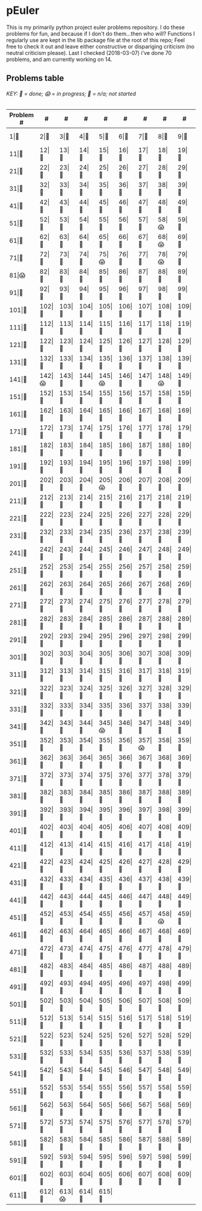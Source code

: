 # pEuler

This is my primarily python project euler problems repository.
I do these problems for fun, and because if I don't do them...then who will?
Functions I regularly use are kept in the lib package file at the root of this repo;
Feel free to check it out and leave either constructive or dispariging criticism (no neutral criticism please).
Last I checked (2018-03-07) i've done 70 problems, and am currently working on 14.

## Problems table

###### KEY: :snake: = done; :scream: = in progress; :see_no_evil: = n/a; not started

| Problem # | # | # | # | # | # | # | # | # | # |
| --- | --- | --- | --- | --- | --- | --- | --- | --- | --- |
| 1\|:snake: | 2\|:snake: | 3\|:snake: | 4\|:snake: | 5\|:snake: | 6\|:snake: | 7\|:snake: | 8\|:snake: | 9\|:snake: | 10\|:snake: |
| 11\|:snake: | 12\|:snake: | 13\|:snake: | 14\|:snake: | 15\|:snake: | 16\|:snake: | 17\|:snake: | 18\|:snake: | 19\|:snake: | 20\|:snake: |
| 21\|:snake: | 22\|:snake: | 23\|:snake: | 24\|:snake: | 25\|:snake: | 26\|:snake: | 27\|:snake: | 28\|:snake: | 29\|:snake: | 30\|:snake: |
| 31\|:snake: | 32\|:snake: | 33\|:snake: | 34\|:snake: | 35\|:snake: | 36\|:snake: | 37\|:snake: | 38\|:snake: | 39\|:snake: | 40\|:snake: |
| 41\|:snake: | 42\|:snake: | 43\|:snake: | 44\|:snake: | 45\|:snake: | 46\|:snake: | 47\|:snake: | 48\|:snake: | 49\|:snake: | 50\|:snake: |
| 51\|:see_no_evil: | 52\|:snake: | 53\|:snake: | 54\|:see_no_evil: | 55\|:see_no_evil: | 56\|:snake: | 57\|:see_no_evil: | 58\|:scream: | 59\|:see_no_evil: | 60\|:see_no_evil: |
| 61\|:see_no_evil: | 62\|:see_no_evil: | 63\|:see_no_evil: | 64\|:see_no_evil: | 65\|:see_no_evil: | 66\|:see_no_evil: | 67\|:snake: | 68\|:scream: | 69\|:see_no_evil: | 70\|:see_no_evil: |
| 71\|:see_no_evil: | 72\|:see_no_evil: | 73\|:see_no_evil: | 74\|:snake: | 75\|:scream: | 76\|:snake: | 77\|:snake: | 78\|:scream: | 79\|:snake: | 80\|:see_no_evil: |
| 81\|:scream: | 82\|:see_no_evil: | 83\|:see_no_evil: | 84\|:see_no_evil: | 85\|:snake: | 86\|:see_no_evil: | 87\|:see_no_evil: | 88\|:see_no_evil: | 89\|:see_no_evil: | 90\|:see_no_evil: |
| 91\|:see_no_evil: | 92\|:snake: | 93\|:see_no_evil: | 94\|:see_no_evil: | 95\|:see_no_evil: | 96\|:see_no_evil: | 97\|:snake: | 98\|:see_no_evil: | 99\|:snake: | 100\|:see_no_evil: |
| 101\|:see_no_evil: | 102\|:snake: | 103\|:see_no_evil: | 104\|:snake: | 105\|:see_no_evil: | 106\|:see_no_evil: | 107\|:see_no_evil: | 108\|:see_no_evil: | 109\|:see_no_evil: | 110\|:see_no_evil: |
| 111\|:see_no_evil: | 112\|:snake: | 113\|:see_no_evil: | 114\|:see_no_evil: | 115\|:see_no_evil: | 116\|:see_no_evil: | 117\|:see_no_evil: | 118\|:see_no_evil: | 119\|:see_no_evil: | 120\|:see_no_evil: |
| 121\|:see_no_evil: | 122\|:see_no_evil: | 123\|:see_no_evil: | 124\|:snake: | 125\|:see_no_evil: | 126\|:see_no_evil: | 127\|:see_no_evil: | 128\|:see_no_evil: | 129\|:see_no_evil: | 130\|:see_no_evil: |
| 131\|:see_no_evil: | 132\|:see_no_evil: | 133\|:see_no_evil: | 134\|:see_no_evil: | 135\|:see_no_evil: | 136\|:see_no_evil: | 137\|:see_no_evil: | 138\|:see_no_evil: | 139\|:see_no_evil: | 140\|:see_no_evil: |
| 141\|:see_no_evil: | 142\|:scream: | 143\|:see_no_evil: | 144\|:see_no_evil: | 145\|:scream: | 146\|:see_no_evil: | 147\|:see_no_evil: | 148\|:scream: | 149\|:see_no_evil: | 150\|:see_no_evil: |
| 151\|:see_no_evil: | 152\|:see_no_evil: | 153\|:see_no_evil: | 154\|:see_no_evil: | 155\|:see_no_evil: | 156\|:see_no_evil: | 157\|:see_no_evil: | 158\|:see_no_evil: | 159\|:see_no_evil: | 160\|:see_no_evil: |
| 161\|:see_no_evil: | 162\|:see_no_evil: | 163\|:see_no_evil: | 164\|:snake: | 165\|:see_no_evil: | 166\|:see_no_evil: | 167\|:see_no_evil: | 168\|:see_no_evil: | 169\|:see_no_evil: | 170\|:see_no_evil: |
| 171\|:see_no_evil: | 172\|:see_no_evil: | 173\|:see_no_evil: | 174\|:see_no_evil: | 175\|:see_no_evil: | 176\|:see_no_evil: | 177\|:see_no_evil: | 178\|:see_no_evil: | 179\|:snake: | 180\|:see_no_evil: |
| 181\|:see_no_evil: | 182\|:see_no_evil: | 183\|:see_no_evil: | 184\|:see_no_evil: | 185\|:see_no_evil: | 186\|:see_no_evil: | 187\|:see_no_evil: | 188\|:see_no_evil: | 189\|:see_no_evil: | 190\|:see_no_evil: |
| 191\|:see_no_evil: | 192\|:see_no_evil: | 193\|:see_no_evil: | 194\|:see_no_evil: | 195\|:see_no_evil: | 196\|:see_no_evil: | 197\|:see_no_evil: | 198\|:see_no_evil: | 199\|:see_no_evil: | 200\|:see_no_evil: |
| 201\|:see_no_evil: | 202\|:see_no_evil: | 203\|:see_no_evil: | 204\|:see_no_evil: | 205\|:scream: | 206\|:snake: | 207\|:see_no_evil: | 208\|:see_no_evil: | 209\|:see_no_evil: | 210\|:see_no_evil: |
| 211\|:see_no_evil: | 212\|:see_no_evil: | 213\|:see_no_evil: | 214\|:see_no_evil: | 215\|:see_no_evil: | 216\|:see_no_evil: | 217\|:see_no_evil: | 218\|:see_no_evil: | 219\|:see_no_evil: | 220\|:see_no_evil: |
| 221\|:see_no_evil: | 222\|:see_no_evil: | 223\|:see_no_evil: | 224\|:see_no_evil: | 225\|:see_no_evil: | 226\|:see_no_evil: | 227\|:see_no_evil: | 228\|:see_no_evil: | 229\|:see_no_evil: | 230\|:see_no_evil: |
| 231\|:see_no_evil: | 232\|:see_no_evil: | 233\|:see_no_evil: | 234\|:see_no_evil: | 235\|:see_no_evil: | 236\|:see_no_evil: | 237\|:see_no_evil: | 238\|:see_no_evil: | 239\|:see_no_evil: | 240\|:see_no_evil: |
| 241\|:see_no_evil: | 242\|:see_no_evil: | 243\|:see_no_evil: | 244\|:see_no_evil: | 245\|:see_no_evil: | 246\|:see_no_evil: | 247\|:see_no_evil: | 248\|:see_no_evil: | 249\|:see_no_evil: | 250\|:see_no_evil: |
| 251\|:see_no_evil: | 252\|:see_no_evil: | 253\|:see_no_evil: | 254\|:see_no_evil: | 255\|:see_no_evil: | 256\|:see_no_evil: | 257\|:see_no_evil: | 258\|:see_no_evil: | 259\|:see_no_evil: | 260\|:see_no_evil: |
| 261\|:see_no_evil: | 262\|:see_no_evil: | 263\|:see_no_evil: | 264\|:see_no_evil: | 265\|:see_no_evil: | 266\|:see_no_evil: | 267\|:see_no_evil: | 268\|:see_no_evil: | 269\|:see_no_evil: | 270\|:see_no_evil: |
| 271\|:see_no_evil: | 272\|:see_no_evil: | 273\|:see_no_evil: | 274\|:see_no_evil: | 275\|:see_no_evil: | 276\|:see_no_evil: | 277\|:see_no_evil: | 278\|:see_no_evil: | 279\|:see_no_evil: | 280\|:see_no_evil: |
| 281\|:see_no_evil: | 282\|:see_no_evil: | 283\|:see_no_evil: | 284\|:see_no_evil: | 285\|:see_no_evil: | 286\|:see_no_evil: | 287\|:see_no_evil: | 288\|:see_no_evil: | 289\|:see_no_evil: | 290\|:see_no_evil: |
| 291\|:see_no_evil: | 292\|:see_no_evil: | 293\|:see_no_evil: | 294\|:see_no_evil: | 295\|:see_no_evil: | 296\|:see_no_evil: | 297\|:see_no_evil: | 298\|:see_no_evil: | 299\|:see_no_evil: | 300\|:see_no_evil: |
| 301\|:see_no_evil: | 302\|:see_no_evil: | 303\|:see_no_evil: | 304\|:see_no_evil: | 305\|:see_no_evil: | 306\|:see_no_evil: | 307\|:see_no_evil: | 308\|:see_no_evil: | 309\|:see_no_evil: | 310\|:see_no_evil: |
| 311\|:see_no_evil: | 312\|:see_no_evil: | 313\|:see_no_evil: | 314\|:see_no_evil: | 315\|:see_no_evil: | 316\|:see_no_evil: | 317\|:see_no_evil: | 318\|:see_no_evil: | 319\|:see_no_evil: | 320\|:see_no_evil: |
| 321\|:see_no_evil: | 322\|:see_no_evil: | 323\|:see_no_evil: | 324\|:see_no_evil: | 325\|:see_no_evil: | 326\|:see_no_evil: | 327\|:see_no_evil: | 328\|:see_no_evil: | 329\|:see_no_evil: | 330\|:see_no_evil: |
| 331\|:see_no_evil: | 332\|:see_no_evil: | 333\|:see_no_evil: | 334\|:see_no_evil: | 335\|:see_no_evil: | 336\|:see_no_evil: | 337\|:see_no_evil: | 338\|:see_no_evil: | 339\|:see_no_evil: | 340\|:see_no_evil: |
| 341\|:see_no_evil: | 342\|:see_no_evil: | 343\|:see_no_evil: | 344\|:see_no_evil: | 345\|:scream: | 346\|:snake: | 347\|:see_no_evil: | 348\|:see_no_evil: | 349\|:see_no_evil: | 350\|:see_no_evil: |
| 351\|:see_no_evil: | 352\|:see_no_evil: | 353\|:see_no_evil: | 354\|:see_no_evil: | 355\|:see_no_evil: | 356\|:see_no_evil: | 357\|:scream: | 358\|:see_no_evil: | 359\|:see_no_evil: | 360\|:see_no_evil: |
| 361\|:see_no_evil: | 362\|:see_no_evil: | 363\|:see_no_evil: | 364\|:see_no_evil: | 365\|:see_no_evil: | 366\|:see_no_evil: | 367\|:see_no_evil: | 368\|:see_no_evil: | 369\|:see_no_evil: | 370\|:see_no_evil: |
| 371\|:see_no_evil: | 372\|:see_no_evil: | 373\|:see_no_evil: | 374\|:see_no_evil: | 375\|:see_no_evil: | 376\|:see_no_evil: | 377\|:see_no_evil: | 378\|:see_no_evil: | 379\|:see_no_evil: | 380\|:see_no_evil: |
| 381\|:see_no_evil: | 382\|:see_no_evil: | 383\|:see_no_evil: | 384\|:see_no_evil: | 385\|:see_no_evil: | 386\|:see_no_evil: | 387\|:see_no_evil: | 388\|:see_no_evil: | 389\|:see_no_evil: | 390\|:see_no_evil: |
| 391\|:see_no_evil: | 392\|:see_no_evil: | 393\|:see_no_evil: | 394\|:see_no_evil: | 395\|:see_no_evil: | 396\|:see_no_evil: | 397\|:see_no_evil: | 398\|:see_no_evil: | 399\|:see_no_evil: | 400\|:see_no_evil: |
| 401\|:see_no_evil: | 402\|:see_no_evil: | 403\|:see_no_evil: | 404\|:see_no_evil: | 405\|:see_no_evil: | 406\|:see_no_evil: | 407\|:see_no_evil: | 408\|:see_no_evil: | 409\|:see_no_evil: | 410\|:see_no_evil: |
| 411\|:see_no_evil: | 412\|:see_no_evil: | 413\|:see_no_evil: | 414\|:see_no_evil: | 415\|:see_no_evil: | 416\|:see_no_evil: | 417\|:see_no_evil: | 418\|:see_no_evil: | 419\|:see_no_evil: | 420\|:see_no_evil: |
| 421\|:see_no_evil: | 422\|:see_no_evil: | 423\|:see_no_evil: | 424\|:see_no_evil: | 425\|:see_no_evil: | 426\|:see_no_evil: | 427\|:see_no_evil: | 428\|:see_no_evil: | 429\|:see_no_evil: | 430\|:see_no_evil: |
| 431\|:see_no_evil: | 432\|:see_no_evil: | 433\|:see_no_evil: | 434\|:see_no_evil: | 435\|:see_no_evil: | 436\|:see_no_evil: | 437\|:see_no_evil: | 438\|:see_no_evil: | 439\|:see_no_evil: | 440\|:see_no_evil: |
| 441\|:see_no_evil: | 442\|:see_no_evil: | 443\|:see_no_evil: | 444\|:see_no_evil: | 445\|:see_no_evil: | 446\|:see_no_evil: | 447\|:see_no_evil: | 448\|:see_no_evil: | 449\|:see_no_evil: | 450\|:see_no_evil: |
| 451\|:see_no_evil: | 452\|:see_no_evil: | 453\|:see_no_evil: | 454\|:see_no_evil: | 455\|:see_no_evil: | 456\|:see_no_evil: | 457\|:see_no_evil: | 458\|:scream: | 459\|:see_no_evil: | 460\|:see_no_evil: |
| 461\|:see_no_evil: | 462\|:see_no_evil: | 463\|:see_no_evil: | 464\|:see_no_evil: | 465\|:see_no_evil: | 466\|:see_no_evil: | 467\|:see_no_evil: | 468\|:see_no_evil: | 469\|:see_no_evil: | 470\|:see_no_evil: |
| 471\|:see_no_evil: | 472\|:see_no_evil: | 473\|:see_no_evil: | 474\|:see_no_evil: | 475\|:see_no_evil: | 476\|:see_no_evil: | 477\|:see_no_evil: | 478\|:see_no_evil: | 479\|:see_no_evil: | 480\|:see_no_evil: |
| 481\|:see_no_evil: | 482\|:see_no_evil: | 483\|:see_no_evil: | 484\|:see_no_evil: | 485\|:see_no_evil: | 486\|:see_no_evil: | 487\|:see_no_evil: | 488\|:see_no_evil: | 489\|:see_no_evil: | 490\|:see_no_evil: |
| 491\|:see_no_evil: | 492\|:see_no_evil: | 493\|:see_no_evil: | 494\|:see_no_evil: | 495\|:see_no_evil: | 496\|:see_no_evil: | 497\|:see_no_evil: | 498\|:see_no_evil: | 499\|:see_no_evil: | 500\|:see_no_evil: |
| 501\|:see_no_evil: | 502\|:see_no_evil: | 503\|:see_no_evil: | 504\|:see_no_evil: | 505\|:see_no_evil: | 506\|:see_no_evil: | 507\|:see_no_evil: | 508\|:see_no_evil: | 509\|:see_no_evil: | 510\|:see_no_evil: |
| 511\|:see_no_evil: | 512\|:see_no_evil: | 513\|:see_no_evil: | 514\|:see_no_evil: | 515\|:see_no_evil: | 516\|:see_no_evil: | 517\|:see_no_evil: | 518\|:see_no_evil: | 519\|:see_no_evil: | 520\|:see_no_evil: |
| 521\|:see_no_evil: | 522\|:see_no_evil: | 523\|:see_no_evil: | 524\|:see_no_evil: | 525\|:see_no_evil: | 526\|:see_no_evil: | 527\|:see_no_evil: | 528\|:see_no_evil: | 529\|:see_no_evil: | 530\|:see_no_evil: |
| 531\|:see_no_evil: | 532\|:see_no_evil: | 533\|:see_no_evil: | 534\|:see_no_evil: | 535\|:see_no_evil: | 536\|:see_no_evil: | 537\|:see_no_evil: | 538\|:see_no_evil: | 539\|:see_no_evil: | 540\|:see_no_evil: |
| 541\|:see_no_evil: | 542\|:see_no_evil: | 543\|:see_no_evil: | 544\|:see_no_evil: | 545\|:see_no_evil: | 546\|:see_no_evil: | 547\|:see_no_evil: | 548\|:see_no_evil: | 549\|:see_no_evil: | 550\|:see_no_evil: |
| 551\|:see_no_evil: | 552\|:see_no_evil: | 553\|:see_no_evil: | 554\|:see_no_evil: | 555\|:see_no_evil: | 556\|:see_no_evil: | 557\|:see_no_evil: | 558\|:see_no_evil: | 559\|:see_no_evil: | 560\|:see_no_evil: |
| 561\|:see_no_evil: | 562\|:see_no_evil: | 563\|:see_no_evil: | 564\|:see_no_evil: | 565\|:see_no_evil: | 566\|:see_no_evil: | 567\|:see_no_evil: | 568\|:see_no_evil: | 569\|:see_no_evil: | 570\|:see_no_evil: |
| 571\|:see_no_evil: | 572\|:see_no_evil: | 573\|:see_no_evil: | 574\|:see_no_evil: | 575\|:see_no_evil: | 576\|:see_no_evil: | 577\|:see_no_evil: | 578\|:see_no_evil: | 579\|:see_no_evil: | 580\|:see_no_evil: |
| 581\|:see_no_evil: | 582\|:see_no_evil: | 583\|:see_no_evil: | 584\|:see_no_evil: | 585\|:see_no_evil: | 586\|:see_no_evil: | 587\|:see_no_evil: | 588\|:see_no_evil: | 589\|:see_no_evil: | 590\|:see_no_evil: |
| 591\|:see_no_evil: | 592\|:see_no_evil: | 593\|:see_no_evil: | 594\|:see_no_evil: | 595\|:see_no_evil: | 596\|:see_no_evil: | 597\|:see_no_evil: | 598\|:see_no_evil: | 599\|:see_no_evil: | 600\|:see_no_evil: |
| 601\|:see_no_evil: | 602\|:see_no_evil: | 603\|:see_no_evil: | 604\|:see_no_evil: | 605\|:see_no_evil: | 606\|:see_no_evil: | 607\|:see_no_evil: | 608\|:see_no_evil: | 609\|:see_no_evil: | 610\|:see_no_evil: |
| 611\|:see_no_evil: | 612\|:see_no_evil: | 613\|:scream: | 614\|:see_no_evil: | 615\|:see_no_evil: |
